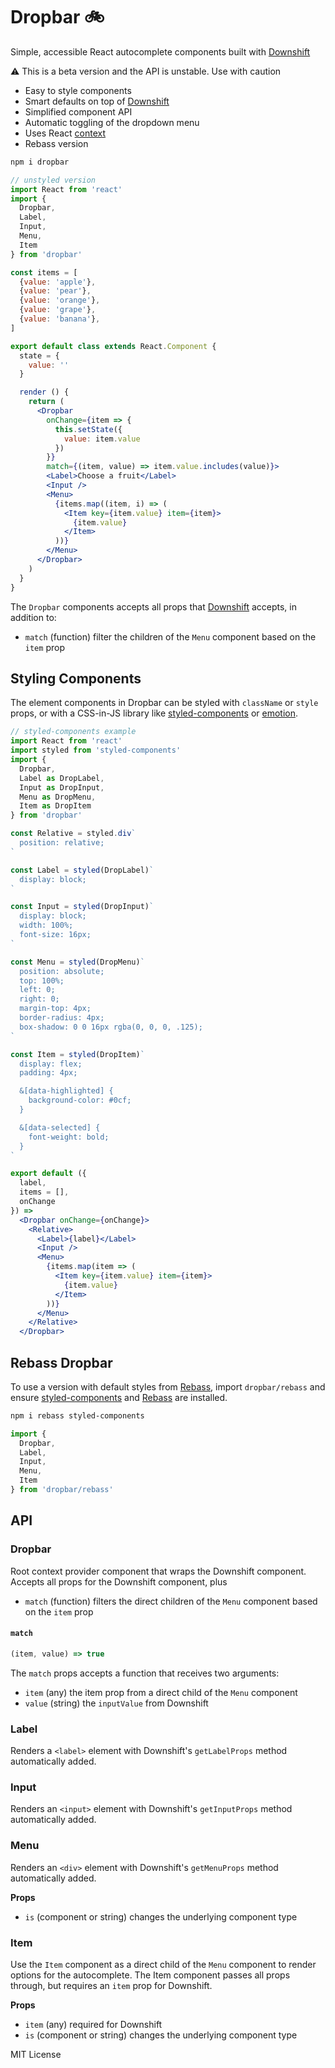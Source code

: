 
# Dropbar :bike:

Simple, accessible React autocomplete components built with [Downshift][]

:warning: This is a beta version and the API is unstable. Use with caution

- Easy to style components
- Smart defaults on top of [Downshift][]
- Simplified component API
- Automatic toggling of the dropdown menu
- Uses React [context][]
- Rebass version

```sh
npm i dropbar
```

```jsx
// unstyled version
import React from 'react'
import {
  Dropbar,
  Label,
  Input,
  Menu,
  Item
} from 'dropbar'

const items = [
  {value: 'apple'},
  {value: 'pear'},
  {value: 'orange'},
  {value: 'grape'},
  {value: 'banana'},
]

export default class extends React.Component {
  state = {
    value: ''
  }

  render () {
    return (
      <Dropbar
        onChange={item => {
          this.setState({
            value: item.value
          })
        }}
        match={(item, value) => item.value.includes(value)}>
        <Label>Choose a fruit</Label>
        <Input />
        <Menu>
          {items.map((item, i) => (
            <Item key={item.value} item={item}>
              {item.value}
            </Item>
          ))}
        </Menu>
      </Dropbar>
    )
  }
}
```

The `Dropbar` components accepts all props that [Downshift][] accepts, in addition to:

- `match` (function) filter the children of the `Menu` component based on the `item` prop

## Styling Components

The element components in Dropbar can be styled with `className` or `style` props,
or with a CSS-in-JS library like [styled-components][] or [emotion][].

```jsx
// styled-components example
import React from 'react'
import styled from 'styled-components'
import {
  Dropbar,
  Label as DropLabel,
  Input as DropInput,
  Menu as DropMenu,
  Item as DropItem
} from 'dropbar'

const Relative = styled.div`
  position: relative;
`

const Label = styled(DropLabel)`
  display: block;
`

const Input = styled(DropInput)`
  display: block;
  width: 100%;
  font-size: 16px;
`

const Menu = styled(DropMenu)`
  position: absolute;
  top: 100%;
  left: 0;
  right: 0;
  margin-top: 4px;
  border-radius: 4px;
  box-shadow: 0 0 16px rgba(0, 0, 0, .125);
`

const Item = styled(DropItem)`
  display: flex;
  padding: 4px;

  &[data-highlighted] {
    background-color: #0cf;
  }

  &[data-selected] {
    font-weight: bold;
  }
`

export default ({
  label,
  items = [],
  onChange
}) =>
  <Dropbar onChange={onChange}>
    <Relative>
      <Label>{label}</Label>
      <Input />
      <Menu>
        {items.map(item => (
          <Item key={item.value} item={item}>
            {item.value}
          </Item>
        ))}
      </Menu>
    </Relative>
  </Dropbar>
```


## Rebass Dropbar

To use a version with default styles from [Rebass][], import `dropbar/rebass`
and ensure [styled-components][] and [Rebass][] are installed.

```sh
npm i rebass styled-components
```

```jsx
import {
  Dropbar,
  Label,
  Input,
  Menu,
  Item
} from 'dropbar/rebass'
```

## API

### Dropbar

Root context provider component that wraps the Downshift component.
Accepts all props for the Downshift component, plus

- `match` (function) filters the direct children of the `Menu` component based on the `item` prop

#### `match`

```js
(item, value) => true
```

The `match` props accepts a function that receives two arguments:

- `item` (any) the item prop from a direct child of the `Menu` component
- `value` (string) the `inputValue` from Downshift

### Label

Renders a `<label>` element with Downshift's `getLabelProps` method automatically added.

### Input

Renders an `<input>` element with Downshift's `getInputProps` method automatically added.

### Menu

Renders an `<div>` element with Downshift's `getMenuProps` method automatically added.

**Props**

- `is` (component or string) changes the underlying component type

### Item

Use the `Item` component as a direct child of the `Menu` component to render options for the autocomplete.
The Item component passes all props through, but requires an `item` prop for Downshift.

**Props**

- `item` (any) required for Downshift
- `is` (component or string) changes the underlying component type

MIT License

[Downshift]: https://github.com/paypal/downshift
[styled-components]: https://github.com/styled-components/styled-components
[emotion]: https://github.com/emotion-js/emotion
[Rebass]: https://jxnblk.com/rebass
[context]: https://reactjs.org/docs/context.html
